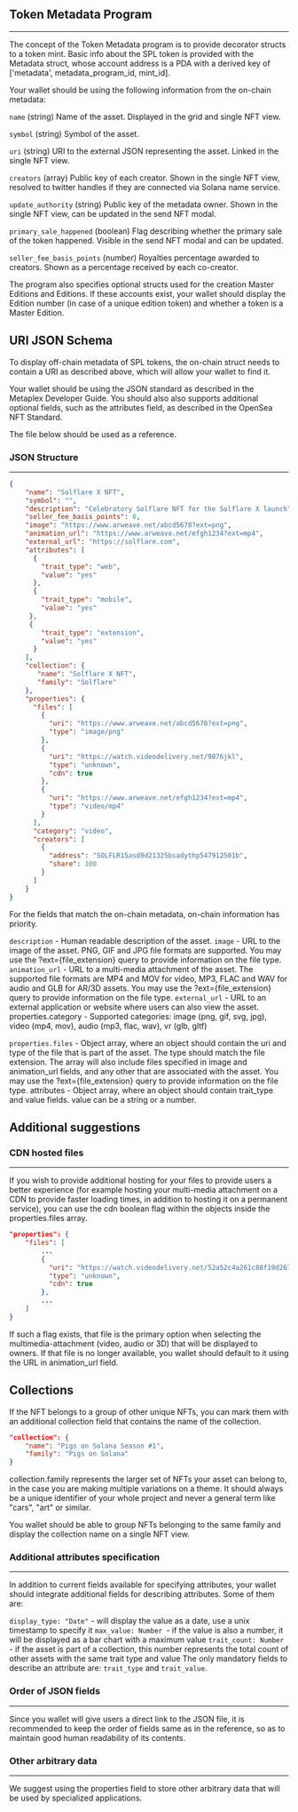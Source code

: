 ## Token Metadata Program
-----
The concept of the Token Metadata program is to provide decorator structs to a token mint. Basic info about the SPL token is provided with the Metadata struct, whose account address is a PDA with a derived key of ['metadata', metadata_program_id, mint_id].

Your wallet should be using the following information from the on-chain metadata:

`name` (string) Name of the asset. Displayed in the grid and single NFT view.

`symbol` (string) Symbol of the asset.

`uri` (string) URI to the external JSON representing the asset. Linked in the single NFT view.

`creators` (array) Public key of each creator. Shown in the single NFT view, resolved to twitter handles if they are connected via Solana name service.

`update_authority` (string) Public key of the metadata owner. Shown in the single NFT view, can be updated in the send NFT modal.

`primary_sale_happened` (boolean) Flag describing whether the primary sale of the token happened. Visible in the send NFT modal and can be updated.

`seller_fee_basis_points` (number) Royalties percentage awarded to creators. Shown as a percentage received by each co-creator.

The program also specifies optional structs used for the creation Master Editions and Editions. If these accounts exist, your wallet should display the Edition number (in case of a unique edition token) and whether a token is a Master Edition.

URI JSON Schema
---
To display off-chain metadata of SPL tokens, the on-chain struct needs to contain a URI as described above, which will allow your wallet to find it.

Your wallet should be using the JSON standard as described in the Metaplex Developer Guide. You should also also supports additional optional fields, such as the attributes field, as described in the OpenSea NFT Standard.

The file below should be used as a reference.

### JSON Structure
---

```json
{
    "name": "Solflare X NFT",
    "symbol": "",
    "description": "Celebratory Solflare NFT for the Solflare X launch",
    "seller_fee_basis_points": 0,
    "image": "https://www.arweave.net/abcd5678?ext=png",
    "animation_url": "https://www.arweave.net/efgh1234?ext=mp4",
    "external_url": "https://solflare.com",
    "attributes": [
      {
        "trait_type": "web",
        "value": "yes"
      },
      {
        "trait_type": "mobile",
        "value": "yes"
     },
     {
        "trait_type": "extension",
        "value": "yes"
      }
    ],
    "collection": {
       "name": "Solflare X NFT",
       "family": "Solflare" 
    },
    "properties": {
      "files": [
        {
          "uri": "https://www.arweave.net/abcd5678?ext=png",
          "type": "image/png"
        },
        {
          "uri": "https://watch.videodelivery.net/9876jkl",
          "type": "unknown",
          "cdn": true
        },
        {
          "uri": "https://www.arweave.net/efgh1234?ext=mp4",
          "type": "video/mp4"
        }
      ],
      "category": "video",
      "creators": [
        {
          "address": "SOLFLR15asd9d21325bsadythp547912501b",
          "share": 100
        }
      ]
    }
}
```
For the fields that match the on-chain metadata, on-chain information has priority.

`description` - Human readable description of the asset.
`image` - URL to the image of the asset. PNG, GIF and JPG file formats are supported. You may use the ?ext={file_extension} query to provide information on the file type.
`animation_url` - URL to a multi-media attachment of the asset. The supported file formats are MP4 and MOV for video, MP3, FLAC and WAV for audio and GLB for AR/3D assets. You may use the ?ext={file_extension} query to provide information on the file type.
`external_url` - URL to an external application or website where users can also view the asset.
properties.category - Supported categories: image (png, gif, svg, jpg), video (mp4, mov), audio (mp3, flac, wav), vr (glb, gltf)

`properties.files` - Object array, where an object should contain the uri and type of the file that is part of the asset. The type should match the file extension. The array will also include files specified in image and animation_url fields, and any other that are associated with the asset. You may use the ?ext={file_extension} query to provide information on the file type.
attributes - Object array, where an object should contain trait_type and value fields. value can be a string or a number.

Additional suggestions
---

### CDN hosted files
----
If you wish to provide additional hosting for your files to provide users a better experience (for example hosting your multi-media attachment on a CDN to provide faster loading times, in addition to hosting it on a permanent service), you can use the cdn boolean flag within the objects inside the properties.files array.

```json
"properties": {
    "files": [
        ...
        {
          "uri": "https://watch.videodelivery.net/52a52c4a261c88f19d267931426c9be6",
          "type": "unknown",
          "cdn": true
        },
        ...
    ]
}
```
If such a flag exists, that file is the primary option when selecting the multimedia-attachment (video, audio or 3D) that will be displayed to owners. If that file is no longer available, you wallet should default to it using the URL in animation_url field.

Collections
---
If the NFT belongs to a group of other unique NFTs, you can mark them with an additional collection field that contains the name of the collection.
```json
"collection": {   
    "name": "Pigs on Solana Season #1",
    "family": "Pigs on Solana"
}
```
collection.family represents the larger set of NFTs your asset can belong to, in the case you are making multiple variations on a theme. It should always be a unique identifier of your whole project and never a general term like "cars", "art" or similar.

You wallet should be able to group NFTs belonging to the same family and display the collection name on a single NFT view.

### Additional attributes specification
---
In addition to current fields available for specifying attributes, your wallet should integrate additional fields for describing attributes. Some of them are:

`display_type: "Date"` - will display the value as a date, use a unix timestamp to specify it
`max_value: Number `- if the value is also a number, it will be displayed as a bar chart with a maximum value
`trait_count: Number` - if the asset is part of a collection, this number represents the total count of other assets with the same trait type and value
The only mandatory fields to describe an attribute are: `trait_type` and `trait_value`.

### Order of JSON fields
---
Since you wallet will give users a direct link to the JSON file, it is recommended to keep the order of fields same as in the reference, so as to maintain good human readability of its contents.

### Other arbitrary data
---

We suggest using the properties field to store other arbitrary data that will be used by specialized applications.